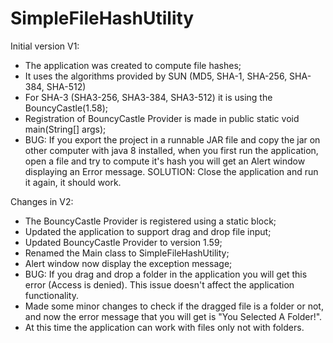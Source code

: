 # SimpleFileHashUtility

Initial version V1:
 - The application was created to compute file hashes;
 - It uses the algorithms provided by SUN (MD5, SHA-1, SHA-256, SHA-384, SHA-512)
 - For SHA-3 (SHA3-256, SHA3-384, SHA3-512) it is using the BouncyCastle(1.58);
 - Registration of BouncyCastle Provider is made in public static void main(String[] args);
 - BUG: If you export the project in a runnable JAR file and copy the jar on other computer with java 8 installed, when you first run the application, open a file and try to compute it's hash you will get an Alert window displaying an Error message. SOLUTION: Close the application and run it again, it should work.


Changes in V2:
 - The BouncyCastle Provider is registered using a static block;
 - Updated the application to support drag and drop file input;
 - Updated BouncyCastle Provider to version 1.59;
 - Renamed the Main class to SimpleFileHashUtility;
 - Alert window now display the exception message;
 - BUG: If you drag and drop a folder in the application you will get this error <FolderPath> (Access is denied). This issue doesn't affect the application functionality.
 - Made some minor changes to check if the dragged file is a folder or not, and now the error message that you will get is "You Selected A Folder!".
 - At this time the application can work with files only not with folders.
